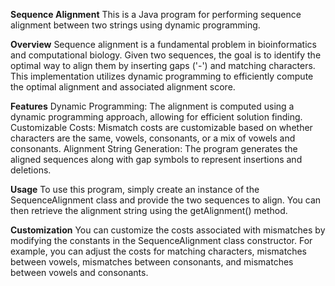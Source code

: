 **Sequence Alignment**
This is a Java program for performing sequence alignment between two strings using dynamic programming.

**Overview**
Sequence alignment is a fundamental problem in bioinformatics and computational biology. Given two sequences, the goal is to identify the optimal way to align them by inserting gaps ('-') and matching characters. This implementation utilizes dynamic programming to efficiently compute the optimal alignment and associated alignment score.

**Features**
Dynamic Programming: The alignment is computed using a dynamic programming approach, allowing for efficient solution finding.
Customizable Costs: Mismatch costs are customizable based on whether characters are the same, vowels, consonants, or a mix of vowels and consonants.
Alignment String Generation: The program generates the aligned sequences along with gap symbols to represent insertions and deletions.

**Usage**
To use this program, simply create an instance of the SequenceAlignment class and provide the two sequences to align. You can then retrieve the alignment string using the getAlignment() method.

**Customization**
You can customize the costs associated with mismatches by modifying the constants in the SequenceAlignment class constructor. For example, you can adjust the costs for matching characters, mismatches between vowels, mismatches between consonants, and mismatches between vowels and consonants.
